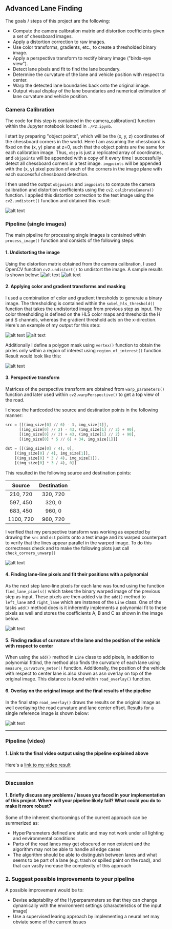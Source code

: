 ## Advanced Lane Finding
The goals / steps of this project are the following:

* Compute the camera calibration matrix and distortion coefficients given a set of chessboard images.
* Apply a distortion correction to raw images.
* Use color transforms, gradients, etc., to create a thresholded binary image.
* Apply a perspective transform to rectify binary image ("birds-eye view").
* Detect lane pixels and fit to find the lane boundary.
* Determine the curvature of the lane and vehicle position with respect to center.
* Warp the detected lane boundaries back onto the original image.
* Output visual display of the lane boundaries and numerical estimation of lane curvature and vehicle position.

[//]: # (Image References)

[image1]: ./examples/undistort_output.png "Undistorted"
[image2]: ./test_images/test1.jpg "Road Transformed"
[image3]: ./examples/binary_combo_example.jpg "Binary Example"
[image4]: ./examples/warped_straight_lines_check.jpg "Warp Example"
[image5]: ./examples/color_fit_lines.jpg "Fit Visual"
[image6]: ./examples/example_output_2.jpg "Output"

[image7]: ./examples/original_image.jpg "Original Image"
[image8]: ./examples/undistorted_image.jpg "Undistorted Image Output"
[image9]: ./examples/sobel_and_hls_thresholding_output.jpg "Sobel and Color Thresholding Output"
[image10]: ./examples/sobel_and_hls_thresholding_binary_output.jpg "Sobel and Color Thresholding Binary Output"
[image11]: ./examples/masked_sobel_and_hls_thresholding_binary_output.jpg "Masked Sobel and Color Thresholding Output"

[video1]: ./video_outputs/project_video.mp4 "Video"

### Camera Calibration

The code for this step is contained in the camera_calibration() function within the Jupyter notebook located in `./P2.ipynb`.

I start by preparing "object points", which will be the (x, y, z) coordinates of the chessboard corners in the world. Here I am assuming the chessboard is fixed on the (x, y) plane at z=0, such that the object points are the same for each calibration image.  Thus, `objp` is just a replicated array of coordinates, and `objpoints` will be appended with a copy of it every time I successfully detect all chessboard corners in a test image.  `imgpoints` will be appended with the (x, y) pixel position of each of the corners in the image plane with each successful chessboard detection.  

I then used the output `objpoints` and `imgpoints` to compute the camera calibration and distortion coefficients using the `cv2.calibrateCamera()` function.  I applied this distortion correction to the test image using the `cv2.undistort()` function and obtained this result: 

![alt text][image1]

### Pipeline (single images)
The main pipeline for processing single images is contained within `process_image()` function and consists of the following steps:

#### 1. Undistorting the image
Using the distortion matrix obtained from the camera calibration, I used OpenCV function `cv2.undistort()` to undistort the image. A sample results is shown below:
![alt text][image7]
![alt text][image8]



#### 2. Applying color and gradient transforms and masking

I used a combination of color and gradient thresholds to generate a binary image. The thresholding is contained within the `sobel_hls_threshold()` function that takes the undistorted image from previous step as input. The color thresholding is defined on the HLS color maps and thresholds the H and S channels, whereas the gradient threshold acts on the x-direction. Here's an example of my output for this step:

![alt text][image9]
![alt text][image10]

Additionally I define a polygon mask using `vertex()` function to obtain the pixles only within a region of interest using `region_of_interest()` function. Result would look like this:
  
![alt text][image11]


#### 3. Perspective transform

Matrices of the perspective transform are obtained from `warp_parameters()` function and later used within `cv2.warpPerspective()` to get a top view of the road.

 I chose the hardcoded the source and destination points in the following manner:

```python
src = [[(img_size[0] // 6) - 3, img_size[1]], 
      [(img_size[0] // 2) - 43, (img_size[1] // 2) + 90], 
      [(img_size[0] // 2) + 43, (img_size[1] // 2) + 90], 
      [(img_size[0] * 5 // 6) + 34, img_size[1]]]
    
dst = [[(img_size[0] / 4), 0],
    [(img_size[0] / 4), img_size[1]],
    [(img_size[0] * 3 / 4), img_size[1]],
    [(img_size[0] * 3 / 4), 0]]
```

This resulted in the following source and destination points:

| Source        | Destination   | 
|:-------------:|:-------------:| 
| 210, 720      | 320, 720      | 
| 597, 450      | 320, 0        |
| 683, 450      | 960, 0        |
| 1100, 720     | 960, 720      |

I verified that my perspective transform was working as expected by drawing the `src` and `dst` points onto a test image and its warped counterpart to verify that the lines appear parallel in the warped image. To do this correctness check and to make the following plots just call `check_corners_unwarp()`

![alt text][image4]

#### 4. Finding lane-line pixels and fit their positions with a polynomial
As the next step lane-line pixels for each lane was found using the function `find_lane_pixels()` which takes the binary warped image of the previous step as input. These pixels are then added via the `add()` method to `left_lane` and `right_lane` which are instanes of the `Line` class. One of the tasks `add()` method does is it inherently implements a polynomial fit to these pixels as well and stores the coefficients A, B and C as shown in the image below.

![alt text][image5]

#### 5. Finding radius of curvature of the lane and the position of the vehicle with respect to center

When using the `add()` method in `Line` class to add pixels, in addition to polynomial fittind, the method also finds the curvature of each lane using `measure_curvature_meter()` function. 
Additionally, the position of the vehicle with respect to center lane is also shown as asn overlay on top of the original image. This distance is found within `road_overlay()` function.


#### 6. Overlay on the original image and the final results of the pipeline
In the final step `road_overlay()` draws the results on the original image as well overlaying the road curvature and lane center offset. Results for a single reference image is shown below: 


![alt text][image6]

---

### Pipeline (video)

#### 1. Link to the final video output using the pipeline explained above 

Here's a [link to my video result](./video_outputs/project_video.mp4)

---

### Discussion

#### 1. Briefly discuss any problems / issues you faced in your implementation of this project.  Where will your pipeline likely fail?  What could you do to make it more robust?

Some of the inherent shortcomings of the current approach can be summerized as:
* HyperParameters defined are static and may not work under all lighting and environmental conditions
* Parts of the road lanes may get obscured or non existent and the algorithm may not be able to handle all edge cases
* The algorithm should be able to distinguish between lanes and what seems to be part of a lane (e.g. trash or spilled paint on the road), and that can vastly increase the complexity of this approach   


### 2. Suggest possible improvements to your pipeline

A possible improvement would be to:
* Devise adaptability of the Hyperparameters so that they can change dynamically with the environment settings (characteristics of the input image)
* Use a supervised learing approach by implementing a neural net may obviate some of the current issues